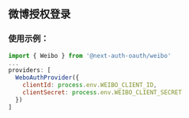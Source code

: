 ## 微博授权登录

### 使用示例：

```javascript
import { Weibo } from '@next-auth-oauth/weibo'
...
providers: [
  WeboAuthProvider({
    clientId: process.env.WEIBO_CLIENT_ID,
    clientSecret: process.env.WEIBO_CLIENT_SECRET
  })
]
```
